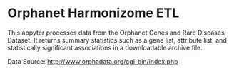 # Orphanet Harmonizome ETL

This appyter processes data from the Orphanet Genes and Rare Diseases Dataset. It returns summary statistics such as a gene list, attribute list, and statistically significant associations in a downloadable archive file.

Data Source: http://www.orphadata.org/cgi-bin/index.php
